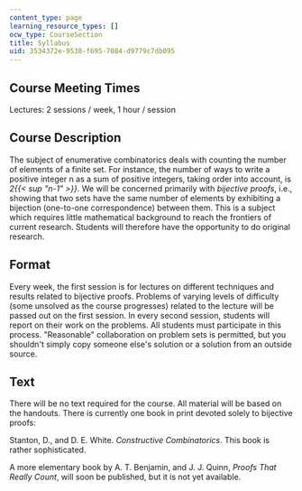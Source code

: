 ```yaml
---
content_type: page
learning_resource_types: []
ocw_type: CourseSection
title: Syllabus
uid: 3534372e-9538-f695-7084-d9779c7db095
---
```


Course Meeting Times
--------------------

Lectures: 2 sessions / week, 1 hour / session

Course Description
------------------

The subject of enumerative combinatorics deals with counting the number of elements of a finite set. For instance, the number of ways to write a positive integer n as a sum of positive integers, taking order into account, is _2{{< sup "n-1" >}}_. We will be concerned primarily with _bijective proofs_, i.e., showing that two sets have the same number of elements by exhibiting a bijection (one-to-one correspondence) between them. This is a subject which requires little mathematical background to reach the frontiers of current research. Students will therefore have the opportunity to do original research.

Format
------

Every week, the first session is for lectures on different techniques and results related to bijective proofs. Problems of varying levels of difficulty (some unsolved as the course progresses) related to the lecture will be passed out on the first session. In every second session, students will report on their work on the problems. All students must participate in this process. "Reasonable" collaboration on problem sets is permitted, but you shouldn't simply copy someone else's solution or a solution from an outside source.

Text
----

There will be no text required for the course. All material will be based on the handouts. There is currently one book in print devoted solely to bijective proofs:

Stanton, D., and D. E. White. _Constructive Combinatorics_. This book is rather sophisticated.

A more elementary book by A. T. Benjamin, and J. J. Quinn, _Proofs That Really Count_, will soon be published, but it is not yet available.